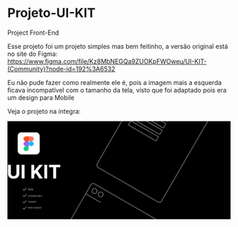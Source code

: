 <h1>Projeto-UI-KIT</h1>
 
Project Front-End

Esse projeto foi um projeto simples mas bem feitinho, a versão original está no site do Figma: https://www.figma.com/file/Kz8MbNEGQa9ZUOKpFWOweu/UI-KIT-(Community)?node-id=192%3A6532

Eu não pude fazer como realmente ele é, pois a imagem mais a esquerda ficava incompatível com o tamanho da tela, visto que foi adaptado pois era um design para Mobile

Veja o projeto na integra:

<img src="https://github.com/Johnrosa59/UI-KIT-Layout/blob/master/UI-KIT.png?raw=true">
